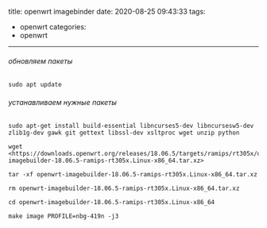 title: openwrt imagebinder
date: 2020-08-25 09:43:33
tags:
- openwrt
categories:
- openwrt
---
###### обновляем пакеты
```
sudo apt update
```
###### устанавливаем нужные пакеты
```
sudo apt-get install build-essential libncurses5-dev libncursesw5-dev zlib1g-dev gawk git gettext libssl-dev xsltproc wget unzip python
```
```
wget <https://downloads.openwrt.org/releases/18.06.5/targets/ramips/rt305x/openwrt-imagebuilder-18.06.5-ramips-rt305x.Linux-x86_64.tar.xz>
```
```
tar -xf openwrt-imagebuilder-18.06.5-ramips-rt305x.Linux-x86_64.tar.xz
```
```
rm openwrt-imagebuilder-18.06.5-ramips-rt305x.Linux-x86_64.tar.xz
```
```
cd openwrt-imagebuilder-18.06.5-ramips-rt305x.Linux-x86_64
```
```
make image PROFILE=nbg-419n -j3
```